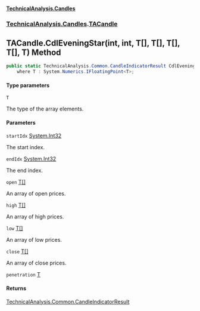 #### [TechnicalAnalysis.Candles](Atypical.TechnicalAnalysis.Candles.md 'Atypical.TechnicalAnalysis.Candles')
### [TechnicalAnalysis.Candles](Atypical.TechnicalAnalysis.Candles.md#TechnicalAnalysis.Candles 'TechnicalAnalysis.Candles').[TACandle](TACandle.md 'TechnicalAnalysis.Candles.TACandle')

## TACandle.CdlEveningStar<T>(int, int, T[], T[], T[], T[], T) Method

```csharp
public static TechnicalAnalysis.Common.CandleIndicatorResult CdlEveningStar<T>(int startIdx, int endIdx, T[] open, T[] high, T[] low, T[] close, T penetration)
    where T : System.Numerics.IFloatingPoint<T>;
```
#### Type parameters

<a name='TechnicalAnalysis.Candles.TACandle.CdlEveningStar_T_(int,int,T[],T[],T[],T[],T).T'></a>

`T`

The type of the array elements.
#### Parameters

<a name='TechnicalAnalysis.Candles.TACandle.CdlEveningStar_T_(int,int,T[],T[],T[],T[],T).startIdx'></a>

`startIdx` [System.Int32](https://docs.microsoft.com/en-us/dotnet/api/System.Int32 'System.Int32')

The start index.

<a name='TechnicalAnalysis.Candles.TACandle.CdlEveningStar_T_(int,int,T[],T[],T[],T[],T).endIdx'></a>

`endIdx` [System.Int32](https://docs.microsoft.com/en-us/dotnet/api/System.Int32 'System.Int32')

The end index.

<a name='TechnicalAnalysis.Candles.TACandle.CdlEveningStar_T_(int,int,T[],T[],T[],T[],T).open'></a>

`open` [T](TACandle.CdlEveningStar_T_(int,int,T[],T[],T[],T[],T).md#TechnicalAnalysis.Candles.TACandle.CdlEveningStar_T_(int,int,T[],T[],T[],T[],T).T 'TechnicalAnalysis.Candles.TACandle.CdlEveningStar<T>(int, int, T[], T[], T[], T[], T).T')[[]](https://docs.microsoft.com/en-us/dotnet/api/System.Array 'System.Array')

An array of open prices.

<a name='TechnicalAnalysis.Candles.TACandle.CdlEveningStar_T_(int,int,T[],T[],T[],T[],T).high'></a>

`high` [T](TACandle.CdlEveningStar_T_(int,int,T[],T[],T[],T[],T).md#TechnicalAnalysis.Candles.TACandle.CdlEveningStar_T_(int,int,T[],T[],T[],T[],T).T 'TechnicalAnalysis.Candles.TACandle.CdlEveningStar<T>(int, int, T[], T[], T[], T[], T).T')[[]](https://docs.microsoft.com/en-us/dotnet/api/System.Array 'System.Array')

An array of high prices.

<a name='TechnicalAnalysis.Candles.TACandle.CdlEveningStar_T_(int,int,T[],T[],T[],T[],T).low'></a>

`low` [T](TACandle.CdlEveningStar_T_(int,int,T[],T[],T[],T[],T).md#TechnicalAnalysis.Candles.TACandle.CdlEveningStar_T_(int,int,T[],T[],T[],T[],T).T 'TechnicalAnalysis.Candles.TACandle.CdlEveningStar<T>(int, int, T[], T[], T[], T[], T).T')[[]](https://docs.microsoft.com/en-us/dotnet/api/System.Array 'System.Array')

An array of low prices.

<a name='TechnicalAnalysis.Candles.TACandle.CdlEveningStar_T_(int,int,T[],T[],T[],T[],T).close'></a>

`close` [T](TACandle.CdlEveningStar_T_(int,int,T[],T[],T[],T[],T).md#TechnicalAnalysis.Candles.TACandle.CdlEveningStar_T_(int,int,T[],T[],T[],T[],T).T 'TechnicalAnalysis.Candles.TACandle.CdlEveningStar<T>(int, int, T[], T[], T[], T[], T).T')[[]](https://docs.microsoft.com/en-us/dotnet/api/System.Array 'System.Array')

An array of close prices.

<a name='TechnicalAnalysis.Candles.TACandle.CdlEveningStar_T_(int,int,T[],T[],T[],T[],T).penetration'></a>

`penetration` [T](TACandle.CdlEveningStar_T_(int,int,T[],T[],T[],T[],T).md#TechnicalAnalysis.Candles.TACandle.CdlEveningStar_T_(int,int,T[],T[],T[],T[],T).T 'TechnicalAnalysis.Candles.TACandle.CdlEveningStar<T>(int, int, T[], T[], T[], T[], T).T')

#### Returns
[TechnicalAnalysis.Common.CandleIndicatorResult](https://docs.microsoft.com/en-us/dotnet/api/TechnicalAnalysis.Common.CandleIndicatorResult 'TechnicalAnalysis.Common.CandleIndicatorResult')